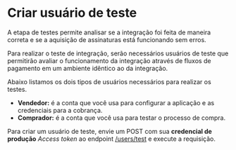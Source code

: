 # Criar usuário de teste

A etapa de testes permite analisar se a integração foi feita de maneira correta e se a aquisição de assinaturas está funcionando sem erros.

Para realizar o teste de integração, serão necessários usuários de teste que permitirão avaliar o funcionamento da integração através de fluxos de pagamento em um ambiente idêntico ao da integração.

Abaixo listamos os dois tipos de usuários necessários para realizar os testes.

* **Vendedor:** é a conta que você usa para configurar a aplicação e as credenciais para a cobrança.
* **Comprador:** é a conta que você usa para testar o processo de compra.

Para criar um usuário de teste, envie um POST com sua **credencial de produção** _Access token_ ao endpoint [/users/test](/developers/pt/reference/test_user/_users_test_user/post) e execute a requisição.
